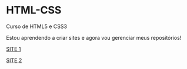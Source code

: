 # HTML-CSS
Curso de HTML5 e CSS3 

Estou aprendendo a criar sites e agora vou gerenciar meus repositórios!

 <a href="https://felipebarbosa044.github.io/HTML-CSS/Desafios/M%C3%B3dulo%202/Desafio%2010/index.html">SITE 1</a>

 <a href="https://felipebarbosa044.github.io/HTML-CSS/Desafios/M%C3%B3dulo%202/Desafio%2010%20(Com%20o%20guanabara)/ex10.html">SITE 2</a>